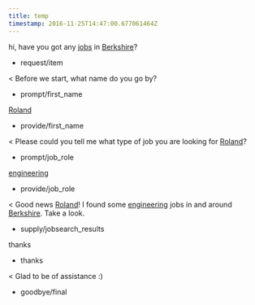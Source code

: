 ```yaml
---
title: temp
timestamp: 2016-11-25T14:47:00.677061464Z
---
```


hi, have you got any [jobs](item_type) in [Berkshire](location)?
* request/item

< Before we start, what name do you go by?
* prompt/first_name

[Roland](first_name)
* provide/first_name

< Please could you tell me what type of job you are looking for [Roland](first_name)?
* prompt/job_role

[engineering](jobrole)
* provide/job_role

< Good news [Roland](first_name)! I found some [engineering](jobrole) jobs in and around [Berkshire](location). Take a look.
* supply/jobsearch_results

thanks
* thanks

< Glad to be of assistance :)
* goodbye/final
